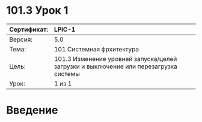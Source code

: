# 101.3 Урок 1

| Сертификат:   | LPIC-1                                      |
|:--------------|:--------------------------------------------|
| Версия:       | 5.0                                         |
| Тема:         | 101 Системная фрхитектура                   |                           
| Цель:         | 101.3 Изменение уровней запуска/целей загрузки и выключение или перезагрузка системы |
| Урок:         | 1 из 1                                      |


# Введение
